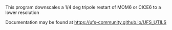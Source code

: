 This program downscales a 1/4 deg tripole restart of MOM6 or CICE6 to a lower resolution

Documentation may be found at https://ufs-community.github.io/UFS_UTILS
